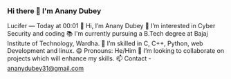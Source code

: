 ### Hi there 👋 I'm Anany Dubey

<!--
**AnanyDubey/AnanyDubey** is a ✨ _special_ ✨ repository because its `README.md` (this file) appears on your GitHub profile.

Here are some ideas to get you started:

- 🔭 I’m currently working on ...
- 🌱 I’m currently learning ...
- 👯 I’m looking to collaborate on ...
- 🤔 I’m looking for help with ...
- 💬 Ask me about ...
- 📫 How to reach me: ...
- 
- ⚡ Fun fact: ...
-->
Lucifer — Today at 00:01
👋 Hi, I’m Anany Dubey
👀 I’m interested in Cyber Security and coding
📚 I'm currently pursuing a B.Tech degree at Bajaj Institute of Technology, Wardha.
🌱 I’m skilled in C, C++, Python, web Development and linux.
😄 Pronouns: He/Him
👯 I’m looking to collaborate on projects which will enhance my skills.
📫 Contact - ananydubey31@gmail.com
